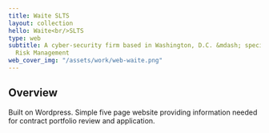 ```yaml
---
title: Waite SLTS
layout: collection
hello: Waite<br/>SLTS
type: web
subtitle: A cyber-security firm based in Washington, D.C. &mdash; specializing in
  Risk Management
web_cover_img: "/assets/work/web-waite.png"
---
```


## Overview

Built on Wordpress. Simple five page website providing information needed for contract portfolio review and application. 


